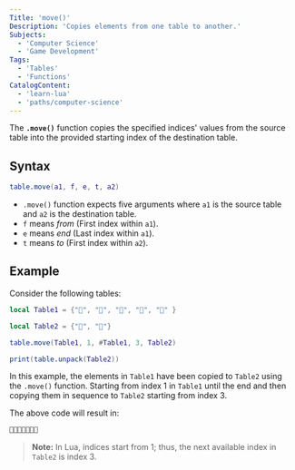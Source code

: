 ```yaml
---
Title: 'move()'
Description: 'Copies elements from one table to another.'
Subjects:
  - 'Computer Science'
  - 'Game Development'
Tags:
  - 'Tables'
  - 'Functions'
CatalogContent:
  - 'learn-lua'
  - 'paths/computer-science'
---
```


The **`.move()`** function copies the specified indices' values from the source table into the provided starting index of the destination table.

## Syntax

```lua
table.move(a1, f, e, t, a2)
```

- `.move()` function expects five arguments where `a1` is the source table and `a2` is the destination table.
- `f` means _from_ (First index within `a1`).
- `e` means _end_ (Last index within `a1`).
- `t` means _to_ (First index within `a2`).

## Example

Consider the following tables:

```lua
local Table1 = {"🍎", "🍌", "🍇", "🍓", "🍉" }

local Table2 = {"🍎", "🍌"}

table.move(Table1, 1, #Table1, 3, Table2)

print(table.unpack(Table2))
```

In this example, the elements in `Table1` have been copied to `Table2` using the `.move()` function. Starting from index 1 in `Table1` until the end and then copying them in sequence to `Table2` starting from index 3.

The above code will result in:

```lua
🍎🍌🍎🍌🍇🍓🍉
```

> **Note:** In Lua, indices start from 1; thus, the next available index in `Table2` is index 3.
